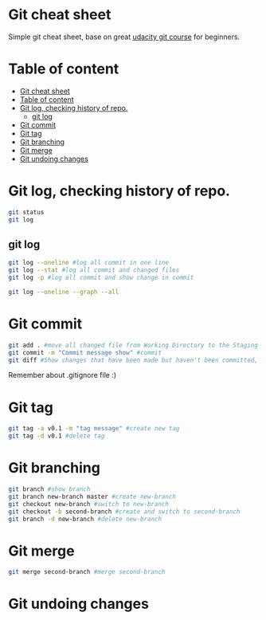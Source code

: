 # Git cheat sheet
Simple git cheat sheet, base on great [udacity git course](https://classroom.udacity.com/courses/ud123) for beginners.

# Table of content

- [Git cheat sheet](#git-cheat-sheet)
- [Table of content](#table-of-content)
- [Git log, checking history of repo.](#git-log-checking-history-of-repo)
  - [git log](#git-log)
- [Git commit](#git-commit)
- [Git tag](#git-tag)
- [Git branching](#git-branching)
- [Git merge](#git-merge)
- [Git undoing changes](#git-undoing-changes)
  

# Git log, checking history of repo.

```bash
git status
git log
```
## git log
```bash
git log --oneline #log all commit in one line
git log --stat #log all commit and changed files
git log -p #log all commit and show change in commit

git log --oneline --graph --all
```

# Git commit

```bash
git add . #move all changed file from Working Directory to the Staging Index
git commit -m "Commit message show" #commit
git diff #Show changes that have been made but haven't been committed, yet.
```
Remember about .gitignore file :)

# Git tag
```bash
git tag -a v0.1 -m "tag message" #create new tag
git tag -d v0.1 #delete tag
```

# Git branching
```bash
git branch #show branch
git branch new-branch master #create new-branch
git checkout new-branch #switch to new-branch
git checkout -b second-branch #create and switch to second-branch
git branch -d new-branch #delete new-branch
```

# Git merge
```bash
git merge second-branch #merge second-branch
```

# Git undoing changes
